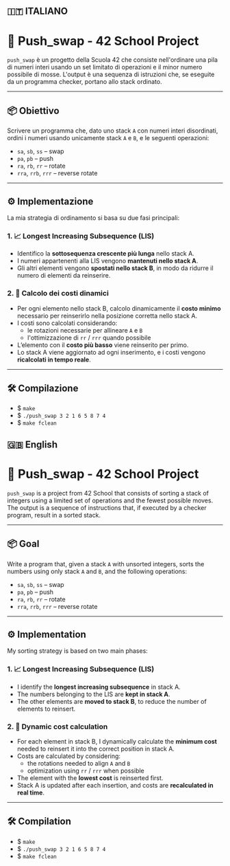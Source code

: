 ## 🇮🇹 ITALIANO

# 🧮 Push_swap - 42 School Project

`push_swap` è un progetto della Scuola 42 che consiste nell'ordinare una pila di numeri interi usando un set limitato di operazioni e il minor numero possibile di mosse. L'output è una sequenza di istruzioni che, se eseguite da un programma checker, portano allo stack ordinato.

---

## 📦 Obiettivo

Scrivere un programma che, dato uno stack `A` con numeri interi disordinati, ordini i numeri usando unicamente stack `A` e `B`, e le seguenti operazioni:

- `sa`, `sb`, `ss` – swap
- `pa`, `pb` – push
- `ra`, `rb`, `rr` – rotate
- `rra`, `rrb`, `rrr` – reverse rotate

---

## ⚙️ Implementazione

La mia strategia di ordinamento si basa su due fasi principali:

### 1. 📈 Longest Increasing Subsequence (LIS)
- Identifico la **sottosequenza crescente più lunga** nello stack A.
- I numeri appartenenti alla LIS vengono **mantenuti nello stack A**.
- Gli altri elementi vengono **spostati nello stack B**, in modo da ridurre il numero di elementi da reinserire.

### 2. 🔁 Calcolo dei costi dinamici
- Per ogni elemento nello stack B, calcolo dinamicamente il **costo minimo** necessario per reinserirlo nella posizione corretta nello stack A.
- I costi sono calcolati considerando:
  - le rotazioni necessarie per allineare `A` e `B`
  - l'ottimizzazione di `rr` / `rrr` quando possibile
- L’elemento con il **costo più basso** viene reinserito per primo.
- Lo stack A viene aggiornato ad ogni inserimento, e i costi vengono **ricalcolati in tempo reale**.

---

## 🛠️ Compilazione
- $ `make`
- $ `./push_swap 3 2 1 6 5 8 7 4`
- $ `make fclean`

## 🇬🇧 English

# 🧮 Push_swap - 42 School Project

`push_swap` is a project from 42 School that consists of sorting a stack of integers using a limited set of operations and the fewest possible moves. The output is a sequence of instructions that, if executed by a checker program, result in a sorted stack.

---

## 📦 Goal

Write a program that, given a stack `A` with unsorted integers, sorts the numbers using only stack `A` and `B`, and the following operations:

- `sa`, `sb`, `ss` – swap
- `pa`, `pb` – push
- `ra`, `rb`, `rr` – rotate
- `rra`, `rrb`, `rrr` – reverse rotate

---

## ⚙️ Implementation

My sorting strategy is based on two main phases:

### 1. 📈 Longest Increasing Subsequence (LIS)
- I identify the **longest increasing subsequence** in stack A.
- The numbers belonging to the LIS are **kept in stack A**.
- The other elements are **moved to stack B**, to reduce the number of elements to reinsert.

### 2. 🔁 Dynamic cost calculation
- For each element in stack B, I dynamically calculate the **minimum cost** needed to reinsert it into the correct position in stack A.
- Costs are calculated by considering:
  - the rotations needed to align `A` and `B`
  - optimization using `rr` / `rrr` when possible
- The element with the **lowest cost** is reinserted first.
- Stack A is updated after each insertion, and costs are **recalculated in real time**.

---

## 🛠️ Compilation
- $ `make`
- $ `./push_swap 3 2 1 6 5 8 7 4`
- $ `make fclean`

